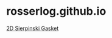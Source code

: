 # rosserlog.github.io

[2D Sierpinski Gasket](https://rosserl.github.io/CIS367/HW1/gasket1-Rosser.html)
